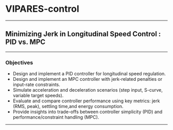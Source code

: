 # VIPARES-control
---
## Minimizing Jerk in Longitudinal Speed Control : PID vs. MPC
---
### Objectives
- Design and implement a PID controller for longitudinal speed regulation.
- Design and implement an MPC controller with jerk-related penalties or input-rate constraints.
- Simulate acceleration and deceleration scenarios (step input, S-curve, variable target speeds).
- Evaluate and compare controller performance using key metrics: jerk (RMS, peak), settling time,and energy consumption.
- Provide insights into trade-offs between controller simplicity (PID) and performance/constraint handling (MPC).
---
### 
